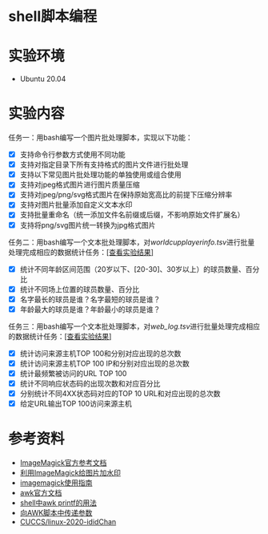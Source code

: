 # shell脚本编程

# 实验环境
- Ubuntu 20.04

# 实验内容
任务一：用bash编写一个图片批处理脚本，实现以下功能：

  - [x] 支持命令行参数方式使用不同功能
  - [x] 支持对指定目录下所有支持格式的图片文件进行批处理
  - [x] 支持以下常见图片批处理功能的单独使用或组合使用
  - [x] 支持对jpeg格式图片进行图片质量压缩
  - [x] 支持对jpeg/png/svg格式图片在保持原始宽高比的前提下压缩分辨率
  - [x] 支持对图片批量添加自定义文本水印
  - [x] 支持批量重命名（统一添加文件名前缀或后缀，不影响原始文件扩展名）
  - [x] 支持将png/svg图片统一转换为jpg格式图片

任务二：用bash编写一个文本批处理脚本，对*worldcupplayerinfo.tsv*进行批量处理完成相应的数据统计任务：[[查看实验结果]](统计数据-data1.md)
  - [x] 统计不同年龄区间范围（20岁以下、[20-30]、30岁以上）的球员数量、百分比
  - [x] 统计不同场上位置的球员数量、百分比
  - [x] 名字最长的球员是谁？名字最短的球员是谁？
  - [x] 年龄最大的球员是谁？年龄最小的球员是谁？

任务三：用bash编写一个文本批处理脚本，对*web_log.tsv*进行批量处理完成相应的数据统计任务：[[查看实验结果]](统计数据-data2.md)
  - [x] 统计访问来源主机TOP 100和分别对应出现的总次数
  - [x] 统计访问来源主机TOP 100 IP和分别对应出现的总次数
  - [x] 统计最频繁被访问的URL TOP 100
  - [x] 统计不同响应状态码的出现次数和对应百分比
  - [x] 分别统计不同4XX状态码对应的TOP 10 URL和对应出现的总次数
  - [x] 给定URL输出TOP 100访问来源主机

# 参考资料
- [ImageMagick官方参考文档](https://imagemagick.org/)
- [利用ImageMagick给图片加水印](https://www.jianshu.com/p/7cff445afb3d)
- [imagemagick使用指南](https://blog.csdn.net/wangmeitingaa/article/details/88885711)
- [awk官方文档](https://www.gnu.org/software/gawk/manual/html_node/History.html#History)
- [shell中awk printf的用法](https://www.cnblogs.com/thefirstfeeling/p/5667053.html)
- [向AWK脚本中传递参数](https://blog.csdn.net/imzoer/article/details/8738581)
- [CUCCS/linux-2020-ididChan](https://github.com/CUCCS/linux-2020-ididChan/tree/homework04)